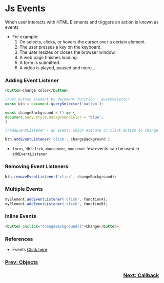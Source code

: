 # Js Events
When user interacts with HTML Elements and triggers an action is known as events
- For example:
  1. On selects, clicks, or hovers the cursor over a certain element.
  2. The user presses a key on the keyboard.
  3. The user resizes or closes the browser window.
  4. A web page finishes loading.
  5. A form is submitted.
  6. A video is played, paused and more...

### Adding Event Listener
```html
<button>Change color</button>
```

```javascript
//Get button element by document function - querySelector
const btn = document.querySelector('button');

const changeBackground = () => {
document.body.style.backgroundColor = "blue";
}

//addEventListener - an event, which execute on click action to change colour

btn.addEventListener('click', changeBackground );
```
- `focus`, `dblclick`, `mouseover`, `mouseout` few events can be used in `addEventListener`

### Removing Event Listeners
```javascript
btn.removeEventListener('click', changeBackground);
```

### Multiple Events
```javascript
myElement.addEventListener('click', functionA);
myElement.addEventListener('click', functionB);
```

### Inline Events
```html
<button onclick="changeBackground()">Change</button>
```

### References
- Events [Click here](https://developer.mozilla.org/en-US/docs/Web/API/Event)

<h3 align="left"><a href="06-Objects">Prev: Objects</a></h3>
<h3 align="right"><a href="08-Callback">Next: Callback</a></h3>
